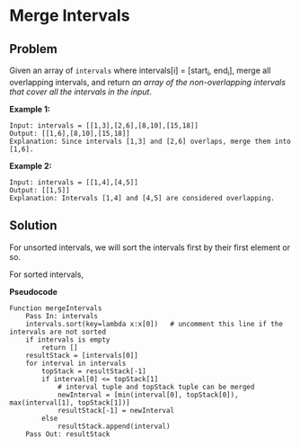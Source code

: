 # Merge Intervals

## Problem

Given an array of `intervals` where intervals[i] = [start<sub>i</sub>, end<sub>i</sub>], merge all overlapping intervals, and return *an array of the non-overlapping intervals that cover all the intervals in the input*.

**Example 1:**

```
Input: intervals = [[1,3],[2,6],[8,10],[15,18]]
Output: [[1,6],[8,10],[15,18]]
Explanation: Since intervals [1,3] and [2,6] overlaps, merge them into [1,6].
```

**Example 2:**

```
Input: intervals = [[1,4],[4,5]]
Output: [[1,5]]
Explanation: Intervals [1,4] and [4,5] are considered overlapping.
```

## Solution 

For unsorted intervals, we will sort the intervals first by their first element or so.

For sorted intervals,

**Pseudocode**

```pseudocode
Function mergeIntervals
	Pass In: intervals
	intervals.sort(key=lambda x:x[0])	# uncomment this line if the intervals are not sorted
	if intervals is empty
		return []
	resultStack = [intervals[0]]
	for interval in intervals
		topStack = resultStack[-1]
		if interval[0] <= topStack[1]
			# interval tuple and topStack tuple can be merged
			newInterval = [min(interval[0], topStack[0]), max(interval[1], topStack[1])]
			resultStack[-1] = newInterval
		else
			resultStack.append(interval)
    Pass Out: resultStack
```

